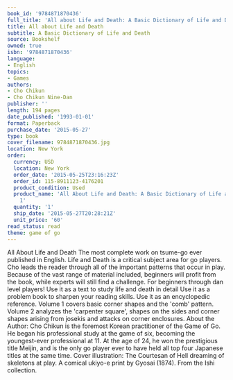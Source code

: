 ```yaml
---
book_id: '9784871870436'
full_title: 'All about Life and Death: A Basic Dictionary of Life and Death'
title: All about Life and Death
subtitle: A Basic Dictionary of Life and Death
source: Bookshelf
owned: true
isbn: '9784871870436'
language:
- English
topics:
- Games
authors:
- Cho Chikun
- Cho Chikun Nine-Dan
publisher: ''
length: 194 pages
date_published: '1993-01-01'
format: Paperback
purchase_date: '2015-05-27'
type: book
cover_filename: 9784871870436.jpg
location: New York
order:
  currency: USD
  location: New York
  order_date: '2015-05-25T23:16:23Z'
  order_id: 115-8911123-4176201
  product_condition: Used
  product_name: 'All About Life and Death: A Basic Dictionary of Life and Death, Volume
    1'
  quantity: '1'
  ship_date: '2015-05-27T20:28:21Z'
  unit_price: '60'
read_status: read
theme: game of go
---
```

All About Life and Death The most complete work on tsume-go ever published in English. Life and Death is a critical subject area for go players. Cho leads the reader through all of the important patterns that occur in play. Because of the vast range of material included, beginners will profit from the book, while experts will still find a challenge. For beginners through dan level players! Use it as a text to study life and death in detail Use it as a problem book to sharpen your reading skills. Use it as an encyclopedic reference. Volume 1 covers basic corner shapes and the 'comb' pattern. Volume 2 analyzes the 'carpenter square', shapes on the sides and corner shapes arising from josekis and attacks on corner enclosures. About the Author: Cho Chikun is the foremost Korean practitioner of the Game of Go. He began his professional study at the game of six, becoming the youngest-ever professional at 11. At the age of 24, he won the prestigious title Meijin, and is the only go player ever to have held all top four Japanese titles at the same time. Cover illustration: The Courtesan of Hell dreaming of skeletons at play. A comical ukiyo-e print by Gyosai (1874). From the Ishi collection.

